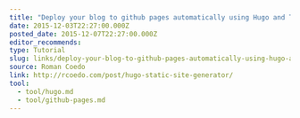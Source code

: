 ```yaml
---
title: "Deploy your blog to github pages automatically using Hugo and Travis"
date: 2015-12-03T22:27:00.000Z
posted_date: 2015-12-07T22:27:00.000Z
editor_recommends:
type: Tutorial
slug: links/deploy-your-blog-to-github-pages-automatically-using-hugo-and-travis
source: Roman Coedo
link: http://rcoedo.com/post/hugo-static-site-generator/
tool:
  - tool/hugo.md
  - tool/github-pages.md
---
```





